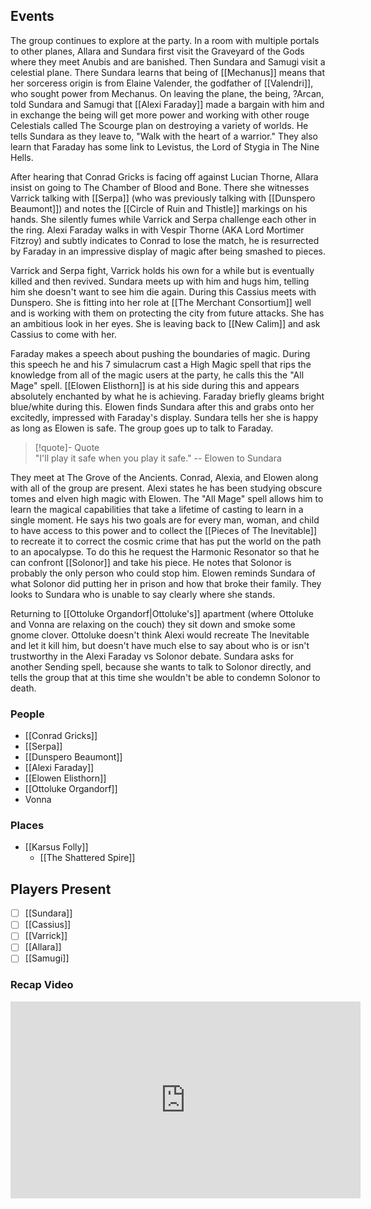## Events
The group continues to explore at the party. In a room with multiple portals to other planes, Allara and Sundara first visit the Graveyard of the Gods where they meet Anubis and are banished. Then Sundara and Samugi visit a celestial plane. There Sundara learns that being of [[Mechanus]] means that her sorceress origin is from Elaine Valender, the godfather of [[Valendri]], who sought power from Mechanus. On leaving the plane, the being, ?Arcan, told Sundara and Samugi that [[Alexi Faraday]] made a bargain with him and in exchange the being will get more power and working with other rouge Celestials called The Scourge plan on destroying a variety of worlds. He tells Sundara as they leave to, "Walk with the heart of a warrior." They also learn that Faraday has some link to Levistus, the Lord of Stygia in The Nine Hells.

After hearing that Conrad Gricks is facing off against Lucian Thorne, Allara insist on going to The Chamber of Blood and Bone. There she witnesses Varrick talking with [[Serpa]] (who was previously talking with [[Dunspero Beaumont]]) and notes the [[Circle of Ruin and Thistle]] markings on his hands. She silently fumes while Varrick and Serpa challenge each other in the ring. Alexi Faraday walks in with Vespir Thorne (AKA Lord Mortimer Fitzroy) and subtly indicates to Conrad to lose the match, he is resurrected by Faraday in an impressive display of magic after being smashed to pieces.

Varrick and Serpa fight, Varrick holds his own for a while but is eventually killed and then revived. Sundara meets up with him and hugs him, telling him she doesn't want to see him die again. During this Cassius meets with Dunspero. She is fitting into her role at [[The Merchant Consortium]] well and is working with them on protecting the city from future attacks. She has an ambitious look in her eyes. She is leaving back to [[New Calim]] and ask Cassius to come with her. 

Faraday makes a speech about pushing the boundaries of magic. During this speech he and his 7 simulacrum cast a High Magic spell that rips the knowledge from all of the magic users at the party, he calls this the "All Mage" spell. [[Elowen Elisthorn]] is at his side during this and appears absolutely enchanted by what he is achieving. Faraday briefly gleams bright blue/white during this. Elowen finds Sundara after this and grabs onto her excitedly, impressed with Faraday's display. Sundara tells her she is happy as long as Elowen is safe. The group goes up to talk to Faraday.

> [!quote]- Quote  
> "I'll play it safe when you play it safe."
> -- Elowen to Sundara

They meet at The Grove of the Ancients. Conrad, Alexia, and Elowen along with all of the group are present. Alexi states he has been studying obscure tomes and elven high magic with Elowen. The "All Mage" spell allows him to learn the magical capabilities that take a lifetime of casting to learn in a single moment. He says his two goals are for every man, woman, and child to have access to this power and to collect the [[Pieces of The Inevitable]] to recreate it to correct the cosmic crime that has put the world on the path to an apocalypse. To do this he request the Harmonic Resonator so that he can confront [[Solonor]] and take his piece. He notes that Solonor is probably the only person who could stop him. Elowen reminds Sundara of what Solonor did putting her in prison and how that broke their family. They looks to Sundara who is unable to say clearly where she stands.

Returning to [[Ottoluke Organdorf|Ottoluke's]] apartment (where Ottoluke and Vonna are relaxing on the couch) they sit down and smoke some gnome clover. Ottoluke doesn't think Alexi would recreate The Inevitable and let it kill him, but doesn't have much else to say about who is or isn't trustworthy in the Alexi Faraday vs Solonor debate. Sundara asks for another Sending spell, because she wants to talk to Solonor directly, and tells the group that at this time she wouldn't be able to condemn Solonor to death.

### People
- [[Conrad Gricks]]
- [[Serpa]] 
- [[Dunspero Beaumont]] 
- [[Alexi Faraday]] 
- [[Elowen Elisthorn]] 
- [[Ottoluke Organdorf]] 
- Vonna

### Places 
- [[Karsus Folly]] 
	- [[The Shattered Spire]] 

## Players Present
- [ ] [[Sundara]] 
- [ ] [[Cassius]] 
- [ ] [[Varrick]] 
- [ ] [[Allara]] 
- [ ] [[Samugi]] 

### Recap Video

<iframe width="560" height="315" src="https://www.youtube.com/embed/u-bIqGQ8lkE?si=QEPz0CJfpaKIZiPP" title="YouTube video player" frameborder="0" allow="accelerometer; autoplay; clipboard-write; encrypted-media; gyroscope; picture-in-picture; web-share" referrerpolicy="strict-origin-when-cross-origin" allowfullscreen></iframe>
